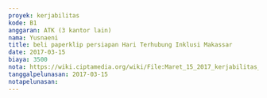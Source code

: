 ```yaml
---
proyek: kerjabilitas
kode: B1
anggaran: ATK (3 kantor lain)
nama: Yusnaeni
title: beli paperklip persiapan Hari Terhubung Inklusi Makassar
date: 2017-03-15
biaya: 3500
nota: https://wiki.ciptamedia.org/wiki/File:Maret_15_2017_kerjabilitas_B1_beli_paperclip_neni.jpg
tanggalpelunasan: 2017-03-15
notapelunasan:
---
```

